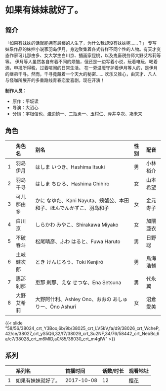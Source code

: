 # 如果有妹妹就好了。


## 简介

「如果有妹妹的话就能拥有最棒的人生了，为什么我却没有妹妹呢……？」
专写妹系作品的妹控小说家羽岛伊月，身边聚集着各式各样不同个性的人物。有天才变态作家可儿那由多、女大学生白川京、插画家屁桃，以及鬼畜税务师大野艾希莉等等。
伊月等人虽然各自有着不同的烦恼，但还是一边写着小说，玩着电玩，喝着酒，申报所得税，过着喧闹的日常生活。
在一旁温暖守护着伊月等人的，是伊月的继弟千寻。然而，千寻竟藏着一个天大的秘密……
欢乐又锥心，由天才、凡人与怪咖所展开的多重路线青春恋爱喜剧，现在开演！

**制作人员：**
- 原作：平坂读
- 导演：大沼心
- 分镜：宇根信也、渡边慎一、二瓶勇一、玉村仁、泽井幸次、凑未来

## 角色

|     |   角色名   |   别名  | 性别 |  配音  |
|:--- |:------  |:----      |:---  |:--   |
| 1 | 羽岛伊月 | はしま いつき、Hashima Itsuki | 男 | 小林裕介 |
| 2 | 羽岛千寻 | はしま ちひろ、Hashima Chihiro | 女 | 山本希望 |
| 3 | 可儿那由多 | かに なゆた、Kani Nayuta、螃蟹公、本田和子、ほんでんかずこ、羽岛和子 | 女 | 金元寿子 |
| 4 | 白川京 | しらかわ みやこ、Shirakawa Miyako | 女 | 加隈亜衣 |
| 5 | 不破春斗 | 松尾晴彦、ふわ はると、Fuwa Haruto | 男 | 日野聡 |
| 6 | 土岐健次郎 | とき けんじろう、Toki Kenjirō | 男 | 鳥海浩輔 |
| 7 | 惠那刹那 | 恵那 刹那、えな せつな、Ena Setsuna | 男 | 代永翼 |
| 8 | 大野艾希莉 | 大野阿什利、Ashley Ono、おおの あしゅりー、Ōno Ashurī | 女 | 沼倉愛美 |

{{< slide "58/56/38024_crt_Y3Boo,6b/9b/38025_crt_LV5kV,fa/d9/38026_crt_WcheP,42/ce/38027_crt_yS5Q6,32/f7/38029_crt_Su2NF,34/76/58442_crt_NebBc,6a/c7/38028_crt_m6MID,a0/85/38030_crt_m4glW" >}}

## 系列

|     |   系列名   |   首播时间  | 话数/时长  | 观看地址 |
|:---  |:------    |:----      |:---       |:---  |
| 1 | 如果有妹妹就好了。 | 2017-10-08 | 12 | [樱花](https://www.yhdmp.live/vp/17193-1-0.html)  |



